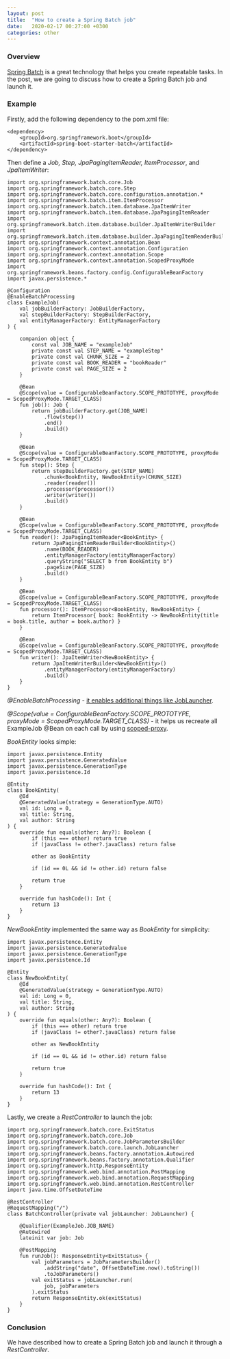 ```yaml
---
layout: post
title:  "How to create a Spring Batch job"
date:   2020-02-17 00:27:00 +0300
categories: other
---
```


### Overview

[Spring Batch](https://spring.io/projects/spring-batch) is a great technology that helps you create repeatable tasks.
In the post, we are going to discuss how to create a Spring Batch job and launch it.

### Example

Firstly, add the following dependency to the pom.xml file:

```
<dependency>
    <groupId>org.springframework.boot</groupId>
    <artifactId>spring-boot-starter-batch</artifactId>
</dependency>
```

Then define a *Job, Step, JpaPagingItemReader, ItemProcessor*, and *JpaItemWriter*:

```
import org.springframework.batch.core.Job
import org.springframework.batch.core.Step
import org.springframework.batch.core.configuration.annotation.*
import org.springframework.batch.item.ItemProcessor
import org.springframework.batch.item.database.JpaItemWriter
import org.springframework.batch.item.database.JpaPagingItemReader
import org.springframework.batch.item.database.builder.JpaItemWriterBuilder
import org.springframework.batch.item.database.builder.JpaPagingItemReaderBuilder
import org.springframework.context.annotation.Bean
import org.springframework.context.annotation.Configuration
import org.springframework.context.annotation.Scope
import org.springframework.context.annotation.ScopedProxyMode
import org.springframework.beans.factory.config.ConfigurableBeanFactory
import javax.persistence.*

@Configuration
@EnableBatchProcessing
class ExampleJob(
    val jobBuilderFactory: JobBuilderFactory,
    val stepBuilderFactory: StepBuilderFactory,
    val entityManagerFactory: EntityManagerFactory
) {

    companion object {
        const val JOB_NAME = "exampleJob"
        private const val STEP_NAME = "exampleStep"
        private const val CHUNK_SIZE = 2
        private const val BOOK_READER = "bookReader"
        private const val PAGE_SIZE = 2
    }

    @Bean
    @Scope(value = ConfigurableBeanFactory.SCOPE_PROTOTYPE, proxyMode = ScopedProxyMode.TARGET_CLASS)
    fun job(): Job {
        return jobBuilderFactory.get(JOB_NAME)
            .flow(step())
            .end()
            .build()
    }

    @Bean
    @Scope(value = ConfigurableBeanFactory.SCOPE_PROTOTYPE, proxyMode = ScopedProxyMode.TARGET_CLASS)
    fun step(): Step {
        return stepBuilderFactory.get(STEP_NAME)
            .chunk<BookEntity, NewBookEntity>(CHUNK_SIZE)
            .reader(reader())
            .processor(processor())
            .writer(writer())
            .build()
    }

    @Bean
    @Scope(value = ConfigurableBeanFactory.SCOPE_PROTOTYPE, proxyMode = ScopedProxyMode.TARGET_CLASS)
    fun reader(): JpaPagingItemReader<BookEntity> {
        return JpaPagingItemReaderBuilder<BookEntity>()
            .name(BOOK_READER)
            .entityManagerFactory(entityManagerFactory)
            .queryString("SELECT b from BookEntity b")
            .pageSize(PAGE_SIZE)
            .build()
    }

    @Bean
    @Scope(value = ConfigurableBeanFactory.SCOPE_PROTOTYPE, proxyMode = ScopedProxyMode.TARGET_CLASS)
    fun processor(): ItemProcessor<BookEntity, NewBookEntity> {
        return ItemProcessor{ book: BookEntity -> NewBookEntity(title = book.title, author = book.author) }
    }

    @Bean
    @Scope(value = ConfigurableBeanFactory.SCOPE_PROTOTYPE, proxyMode = ScopedProxyMode.TARGET_CLASS)
    fun writer(): JpaItemWriter<NewBookEntity> {
        return JpaItemWriterBuilder<NewBookEntity>()
            .entityManagerFactory(entityManagerFactory)
            .build()
    }
}
```

*@EnableBatchProcessing* - [it enables additional things like JobLauncher](https://docs.spring.io/spring-batch/docs/current/api/org/springframework/batch/core/configuration/annotation/EnableBatchProcessing.html).

*@Scope(value = ConfigurableBeanFactory.SCOPE_PROTOTYPE, proxyMode = ScopedProxyMode.TARGET_CLASS)* - it helps us recreate all ExampleJob @Bean on each call by using [scoped-proxy](https://docs.spring.io/spring/docs/5.3.0-SNAPSHOT/spring-framework-reference/core.html#beans-factory-scopes-other-injection).

*BookEntity* looks simple:

```
import javax.persistence.Entity
import javax.persistence.GeneratedValue
import javax.persistence.GenerationType
import javax.persistence.Id

@Entity
class BookEntity(
    @Id
    @GeneratedValue(strategy = GenerationType.AUTO)
    val id: Long = 0,
    val title: String,
    val author: String
) {
    override fun equals(other: Any?): Boolean {
        if (this === other) return true
        if (javaClass != other?.javaClass) return false

        other as BookEntity

        if (id == 0L && id != other.id) return false

        return true
    }

    override fun hashCode(): Int {
        return 13
    }
}
```

*NewBookEntity* implemented the same way as *BookEntity* for simplicity:

```
import javax.persistence.Entity
import javax.persistence.GeneratedValue
import javax.persistence.GenerationType
import javax.persistence.Id

@Entity
class NewBookEntity(
    @Id
    @GeneratedValue(strategy = GenerationType.AUTO)
    val id: Long = 0,
    val title: String,
    val author: String
) {
    override fun equals(other: Any?): Boolean {
        if (this === other) return true
        if (javaClass != other?.javaClass) return false

        other as NewBookEntity

        if (id == 0L && id != other.id) return false

        return true
    }

    override fun hashCode(): Int {
        return 13
    }
}
```

Lastly, we create a *RestController* to launch the job:

```
import org.springframework.batch.core.ExitStatus
import org.springframework.batch.core.Job
import org.springframework.batch.core.JobParametersBuilder
import org.springframework.batch.core.launch.JobLauncher
import org.springframework.beans.factory.annotation.Autowired
import org.springframework.beans.factory.annotation.Qualifier
import org.springframework.http.ResponseEntity
import org.springframework.web.bind.annotation.PostMapping
import org.springframework.web.bind.annotation.RequestMapping
import org.springframework.web.bind.annotation.RestController
import java.time.OffsetDateTime

@RestController
@RequestMapping("/")
class BatchController(private val jobLauncher: JobLauncher) {

    @Qualifier(ExampleJob.JOB_NAME)
    @Autowired
    lateinit var job: Job

    @PostMapping
    fun runJob(): ResponseEntity<ExitStatus> {
        val jobParameters = JobParametersBuilder()
            .addString("date", OffsetDateTime.now().toString())
            .toJobParameters()
        val exitStatus = jobLauncher.run(
            job, jobParameters
        ).exitStatus
        return ResponseEntity.ok(exitStatus)
    }
}
```

### Conclusion

We have described how to create a Spring Batch job and launch it through a *RestController*.
